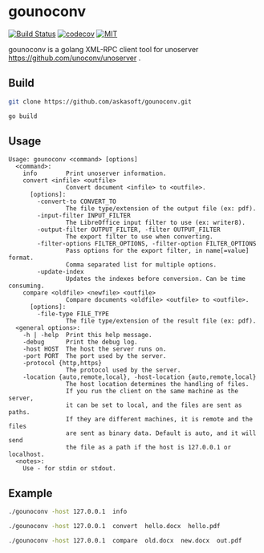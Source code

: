 gounoconv
=====================================================================

[![Build Status](https://github.com/askasoft/gounoconv/actions/workflows/build.yml/badge.svg)](https://github.com/askasoft/gounoconv/actions?query=branch%3Amaster) 
[![codecov](https://codecov.io/gh/askasoft/gounoconv/branch/master/graph/badge.svg)](https://codecov.io/gh/askasoft/gounoconv) 
[![MIT](https://img.shields.io/badge/license-MIT-green)](https://opensource.org/licenses/MIT)


gounoconv is a golang XML-RPC client tool for unoserver https://github.com/unoconv/unoserver .


## Build

```sh
git clone https://github.com/askasoft/gounoconv.git

go build
```

## Usage
```
Usage: gounoconv <command> [options]
  <command>:
    info        Print unoserver information.
    convert <infile> <outfile>
                Convert document <infile> to <outfile>.
      [options]:
        -convert-to CONVERT_TO
                The file type/extension of the output file (ex: pdf).
        -input-filter INPUT_FILTER
                The LibreOffice input filter to use (ex: writer8).
        -output-filter OUTPUT_FILTER, -filter OUTPUT_FILTER
                The export filter to use when converting.
        -filter-options FILTER_OPTIONS, -filter-option FILTER_OPTIONS
                Pass options for the export filter, in name[=value] format.
                Comma separated list for multiple options.
        -update-index
                Updates the indexes before conversion. Can be time consuming.
    compare <oldfile> <newfile> <outfile>
                Compare documents <oldfile> <outfile> to <outfile>.
      [options]:
        -file-type FILE_TYPE
                The file type/extension of the result file (ex: pdf).
  <general options>:
    -h | -help  Print this help message.
    -debug      Print the debug log.
    -host HOST  The host the server runs on.
    -port PORT  The port used by the server.
    -protocol {http,https}
                The protocol used by the server.
    -location {auto,remote,local}, -host-location {auto,remote,local}
                The host location determines the handling of files.
                If you run the client on the same machine as the server,
                it can be set to local, and the files are sent as paths.
                If they are different machines, it is remote and the files
                are sent as binary data. Default is auto, and it will send
                the file as a path if the host is 127.0.0.1 or localhost.
  <notes>:
    Use - for stdin or stdout.
```

## Example
```sh
./gounoconv -host 127.0.0.1  info

./gounoconv -host 127.0.0.1  convert  hello.docx  hello.pdf

./gounoconv -host 127.0.0.1  compare  old.docx  new.docx  out.pdf
```
